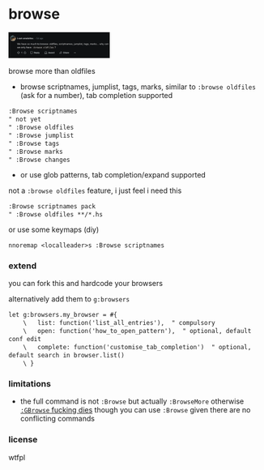 # browse

<img src='assets/comment.png' width='200' alt='We have so much to browse: oldfiles, scriptnames, jumplist, tags, marks... why can we only have :browse oldfiles?'/>

browse more than oldfiles

* browse scriptnames, jumplist, tags, marks, similar to `:browse oldfiles`
  (ask for a number), tab completion supported

```vim
:Browse scriptnames
" not yet
" :Browse oldfiles
" :Browse jumplist
" :Browse tags
" :Browse marks
" :Browse changes
```

* or use glob patterns, tab completion/expand supported

not a `:browse oldfiles` feature, i just feel i need this

```vim
:Browse scriptnames pack
" :Browse oldfiles **/*.hs
```

or use some keymaps (diy)

```vim
nnoremap <localleader>s :Browse scriptnames 
```

### extend

you can fork this and hardcode your browsers

alternatively add them to `g:browsers`

<!-- todo: add key-type lookup table, maybe example -->

```vim
let g:browsers.my_browser = #{
    \   list: function('list_all_entries'),  " compulsory
    \   open: function('how_to_open_pattern'),  " optional, default conf edit
    \   complete: function('customise_tab_completion')  " optional, default search in browser.list()
    \ }
```
### limitations

* the full command is not `:Browse` but actually `:BrowseMore`
  otherwise [`:GBrowse` fucking dies](https://github.com/tpope/vim-fugitive/blob/master/autoload/fugitive.vim#L7432)
  though you can use `:Browse` given there are no conflicting commands

### license

wtfpl
